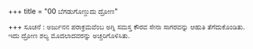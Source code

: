 +++
title = "00 ಬೆಗಡುಗೊಣ್ಡುದು ದ್ರೋಣ"

+++
ಸೂಚನೆ : ಅರ್ಜುನನ ಪರಾಕ್ರಮವೆಂಬ ಅಗ್ನಿ ಸಮಸ್ತ ಕೌರವ ಸೇನಾ ಸಾಗರವನ್ನು ಆಹುತಿ ತೆಗೆದುಕೊಂಡಿತು. ಇದು ದ್ರೋಣ ಶಲ್ಯ ಮೊದಲಾದವರನ್ನು ಅಚ್ಚರಿಗೊಳಿಸಿತು.